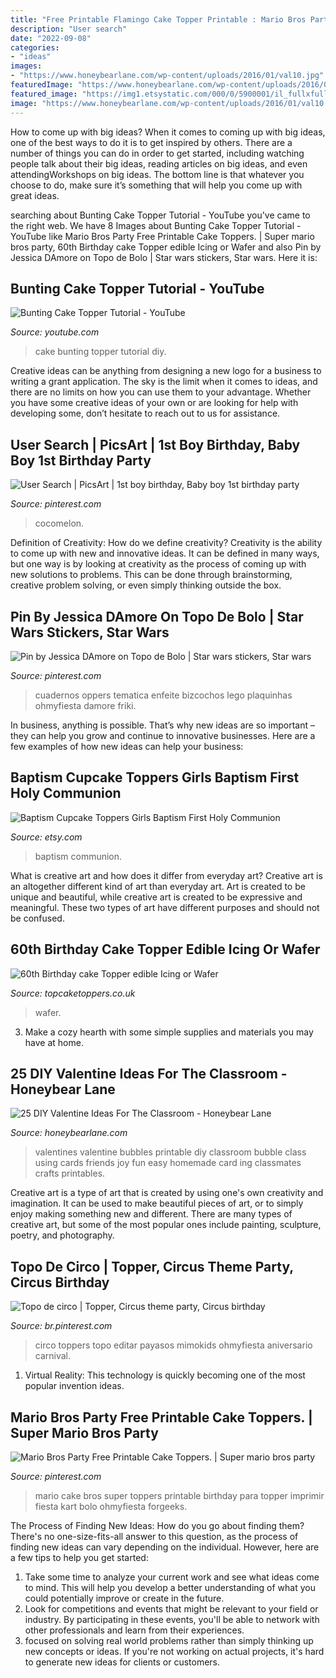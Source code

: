 ```yaml
---
title: "Free Printable Flamingo Cake Topper Printable : Mario Bros Party Free Printable Cake Toppers."
description: "User search"
date: "2022-09-08"
categories:
- "ideas"
images:
- "https://www.honeybearlane.com/wp-content/uploads/2016/01/val10.jpg"
featuredImage: "https://www.honeybearlane.com/wp-content/uploads/2016/01/val10.jpg"
featured_image: "https://img1.etsystatic.com/000/0/5900001/il_fullxfull.333179197.jpg"
image: "https://www.honeybearlane.com/wp-content/uploads/2016/01/val10.jpg"
---
```



How to come up with big ideas?
When it comes to coming up with big ideas, one of the best ways to do it is to get inspired by others. There are a number of things you can do in order to get started, including watching people talk about their big ideas, reading articles on big ideas, and even attendingWorkshops on big ideas. The bottom line is that whatever you choose to do, make sure it’s something that will help you come up with great ideas.

	

		
searching about Bunting Cake Topper Tutorial - YouTube you've came to the right web. We have 8 Images about Bunting Cake Topper Tutorial - YouTube like Mario Bros Party Free Printable Cake Toppers. | Super mario bros party, 60th Birthday cake Topper edible Icing or Wafer and also Pin by Jessica DAmore on Topo de Bolo | Star wars stickers, Star wars. Here it is:
		
    
## Bunting Cake Topper Tutorial - YouTube

<img loading=lazy src="https://i.ytimg.com/vi/ZSsOpy8vS7M/maxresdefault.jpg" onerror="this.onerror=null;this.src='https://tse2.mm.bing.net/th?id=OIP.iw8aeb0Kwva4MiE8JqnnGQHaEK&amp;pid=15.1';" alt="Bunting Cake Topper Tutorial - YouTube">

_Source: youtube.com_

>cake bunting topper tutorial diy. 

	

Creative ideas can be anything from designing a new logo for a business to writing a grant application. The sky is the limit when it comes to ideas, and there are no limits on how you can use them to your advantage. Whether you have some creative ideas of your own or are looking for help with developing some, don’t hesitate to reach out to us for assistance.

    
## User Search | PicsArt | 1st Boy Birthday, Baby Boy 1st Birthday Party

<img loading=lazy src="https://i.pinimg.com/736x/65/bf/b6/65bfb67b13d1086eebcbbcad58bd4768.jpg" onerror="this.onerror=null;this.src='https://tse4.mm.bing.net/th?id=OIP.PffjshvMzvk-LZ5VZ8S_RgHaHa&amp;pid=15.1';" alt="User Search | PicsArt | 1st boy birthday, Baby boy 1st birthday party">

_Source: pinterest.com_

>cocomelon. 

	

Definition of Creativity: How do we define creativity?
Creativity is the ability to come up with new and innovative ideas. It can be defined in many ways, but one way is by looking at creativity as the process of coming up with new solutions to problems. This can be done through brainstorming, creative problem solving, or even simply thinking outside the box.

    
## Pin By Jessica DAmore On Topo De Bolo | Star Wars Stickers, Star Wars

<img loading=lazy src="https://i.pinimg.com/736x/95/8c/45/958c45035ec95bfcc491cf8ee061ba43.jpg" onerror="this.onerror=null;this.src='https://tse3.mm.bing.net/th?id=OIP.6YCqeUBTk0w3vgWBs0IBvgHaJ4&amp;pid=15.1';" alt="Pin by Jessica DAmore on Topo de Bolo | Star wars stickers, Star wars">

_Source: pinterest.com_

>cuadernos oppers tematica enfeite bizcochos lego plaquinhas ohmyfiesta damore friki. 

	

In business, anything is possible. That’s why new ideas are so important – they can help you grow and continue to innovative businesses. Here are a few examples of how new ideas can help your business: 

    
## Baptism Cupcake Toppers Girls Baptism First Holy Communion

<img loading=lazy src="https://img1.etsystatic.com/000/0/5900001/il_fullxfull.333179197.jpg" onerror="this.onerror=null;this.src='https://tse1.mm.bing.net/th?id=OIP.ut3c960YHs2yfxoF205JQgHaLJ&amp;pid=15.1';" alt="Baptism Cupcake Toppers Girls Baptism First Holy Communion">

_Source: etsy.com_

>baptism communion. 

	

What is creative art and how does it differ from everyday art?
Creative art is an altogether different kind of art than everyday art. Art is created to be unique and beautiful, while creative art is created to be expressive and meaningful. These two types of art have different purposes and should not be confused.

    
## 60th Birthday Cake Topper Edible Icing Or Wafer

<img loading=lazy src="http://cdn.shopify.com/s/files/1/0086/4911/3664/products/71eK6bgbSLL._SL1125_1200x1200.jpg?v=1549144065" onerror="this.onerror=null;this.src='https://tse1.mm.bing.net/th?id=OIP.RbtCClM5dbsaQjsN3NSYswHaHa&amp;pid=15.1';" alt="60th Birthday cake Topper edible Icing or Wafer">

_Source: topcaketoppers.co.uk_

>wafer. 

	

3. Make a cozy hearth with some simple supplies and materials you may have at home.

    
## 25 DIY Valentine Ideas For The Classroom - Honeybear Lane

<img loading=lazy src="https://www.honeybearlane.com/wp-content/uploads/2016/01/val10.jpg" onerror="this.onerror=null;this.src='https://tse3.mm.bing.net/th?id=OIP.t_jCUzik8icyQgGSQOEm3AHaLH&amp;pid=15.1';" alt="25 DIY Valentine Ideas For The Classroom - Honeybear Lane">

_Source: honeybearlane.com_

>valentines valentine bubbles printable diy classroom bubble class using cards friends joy fun easy homemade card ing classmates crafts printables. 

	

Creative art is a type of art that is created by using one's own creativity and imagination. It can be used to make beautiful pieces of art, or to simply enjoy making something new and different. There are many types of creative art, but some of the most popular ones include painting, sculpture, poetry, and photography.

    
## Topo De Circo | Topper, Circus Theme Party, Circus Birthday

<img loading=lazy src="https://i.pinimg.com/736x/b0/39/81/b03981067a5b8a4c63f793fbf2632e5e.jpg" onerror="this.onerror=null;this.src='https://tse1.mm.bing.net/th?id=OIP.BxvhpTIWLCrPzzSP176OVQHaKi&amp;pid=15.1';" alt="Topo de circo | Topper, Circus theme party, Circus birthday">

_Source: br.pinterest.com_

>circo toppers topo editar payasos mimokids ohmyfiesta aniversario carnival. 

	

1. Virtual Reality: This technology is quickly becoming one of the most popular invention ideas.

    
## Mario Bros Party Free Printable Cake Toppers. | Super Mario Bros Party

<img loading=lazy src="https://i.pinimg.com/736x/6f/74/4e/6f744e194d9c74d7577e9e64148a54c8.jpg" onerror="this.onerror=null;this.src='https://tse3.mm.bing.net/th?id=OIP.-PX4LgEy3HIMf0cxrzZfKgAAAA&amp;pid=15.1';" alt="Mario Bros Party Free Printable Cake Toppers. | Super mario bros party">

_Source: pinterest.com_

>mario cake bros super toppers printable birthday para topper imprimir fiesta kart bolo ohmyfiesta forgeeks. 

	

The Process of Finding New Ideas: How do you go about finding them?
There's no one-size-fits-all answer to this question, as the process of finding new ideas can vary depending on the individual. However, here are a few tips to help you get started: 
1. Take some time to analyze your current work and see what ideas come to mind. This will help you develop a better understanding of what you could potentially improve or create in the future. 
2. Look for competitions and events that might be relevant to your field or industry. By participating in these events, you'll be able to network with other professionals and learn from their experiences. 
3. focused on solving real world problems rather than simply thinking up new concepts or ideas. If you're not working on actual projects, it's hard to generate new ideas for clients or customers. 

